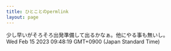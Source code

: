 ```yaml
---
title: ひとことのpermlink
layout: page
---
```

<div class="box" dt="1676422099566">
  少し早いがそろそろ出発準備して出るかなぁ。他にやる事も無いし。
  <div class="content is-small">Wed Feb 15 2023 09:48:19 GMT+0900 (Japan Standard Time)</div>
</div>